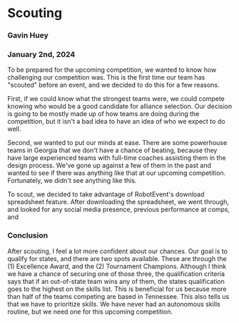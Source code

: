 # Scouting
### Gavin Huey
### January 2nd, 2024

To be prepared for the upcoming competition, we wanted to know how challenging our competition was. This is the first time our team has "scouted" before an event, and we decided to do this for a few reasons. 

First, if we could know what the strongest teams were, we could compete knowing who would be a good candidate for alliance selection. Our decision is going to be mostly made up of how teams are doing during the competition, but it isn't a bad idea to have an idea of who we expect to do well. 

Second, we wanted to put our minds at ease. There are some powerhouse teams in Georgia that we don't have a chance of beating, because they have large experienced teams with full-time coaches assisting them in the design process. We've gone up against a few of them in the past and wanted to see if there was anything like that at our upcoming competition. Fortunately, we didn't see anything like this. 

To scout, we decided to take advantage of RobotEvent's download spreadsheet feature. After downloading the spreadsheet, we went through, and looked for any social media presence, previous performance at comps, and 


### Conclusion
After scouting, I feel a lot more confident about our chances. Our goal is to qualify for states, and there are two spots available. These are through the (1) Excellence Award, and the (2) Tournament Champions. Although I think we have a chance of securing one of those three, the qualification criteria says that if an out-of-state team wins any of them, the states qualification goes to the highest on the skills list. This is beneficial for us because more than half of the teams competing are based in Tennessee. This also tells us that we have to prioritize skills. We have never had an autonomous skills routine, but we need one for this upcoming competition. 